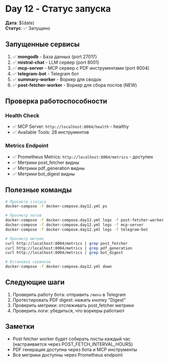 # Day 12 - Статус запуска

**Дата**: $(date)  
**Статус**: ✅ Запущено

## Запущенные сервисы

1. ✅ **mongodb** - База данных (port 27017)
2. ✅ **mistral-chat** - LLM сервер (port 8001)
3. ✅ **mcp-server** - MCP сервер с PDF инструментами (port 8004)
4. ✅ **telegram-bot** - Telegram бот
5. ✅ **summary-worker** - Воркер для сводок
6. ✅ **post-fetcher-worker** - Воркер для сбора постов (NEW)

## Проверка работоспособности

### Health Check
- ✅ MCP Server: `http://localhost:8004/health` - healthy
- ✅ Available Tools: 28 инструментов

### Metrics Endpoint
- ✅ Prometheus Metrics: `http://localhost:8004/metrics` - доступен
- ✅ Метрики post_fetcher видны
- ✅ Метрики pdf_generation видны
- ✅ Метрики bot_digest видны

## Полезные команды

```bash
# Просмотр статуса
docker-compose -f docker-compose.day12.yml ps

# Просмотр логов
docker-compose -f docker-compose.day12.yml logs -f post-fetcher-worker
docker-compose -f docker-compose.day12.yml logs -f mcp-server
docker-compose -f docker-compose.day12.yml logs -f telegram-bot

# Просмотр метрик
curl http://localhost:8004/metrics | grep post_fetcher
curl http://localhost:8004/metrics | grep pdf_generation
curl http://localhost:8004/metrics | grep bot_digest

# Остановка сервисов
docker-compose -f docker-compose.day12.yml down
```

## Следующие шаги

1. Проверить работу бота: отправить `/menu` в Telegram
2. Протестировать PDF digest: нажать кнопку "Digest"
3. Проверить метрики: отслеживать post_fetcher метрики
4. Проверить логи: убедиться, что воркеры работают

## Заметки

- Post fetcher worker будет собирать посты каждый час (настраивается через POST_FETCH_INTERVAL_HOURS)
- PDF генерация доступна через бота и MCP инструменты
- Все метрики доступны через Prometheus endpoint

